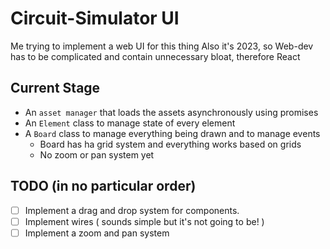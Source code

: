 # Circuit-Simulator UI

Me trying to implement a web UI for this thing
Also it's 2023, so Web-dev has to be complicated and contain unnecessary bloat, therefore React

## Current Stage

- An `asset manager` that loads the assets asynchronously using promises
- An `Element` class to manage state of every element
- A `Board` class to manage everything being drawn and to manage events
  - Board has ha grid system and everything works based on grids
  - No zoom or pan system yet

## TODO (in no particular order)

- [ ] Implement a drag and drop system for components.
- [ ] Implement wires ( sounds simple but it's not going to be! )
- [ ] Implement a zoom and pan system
